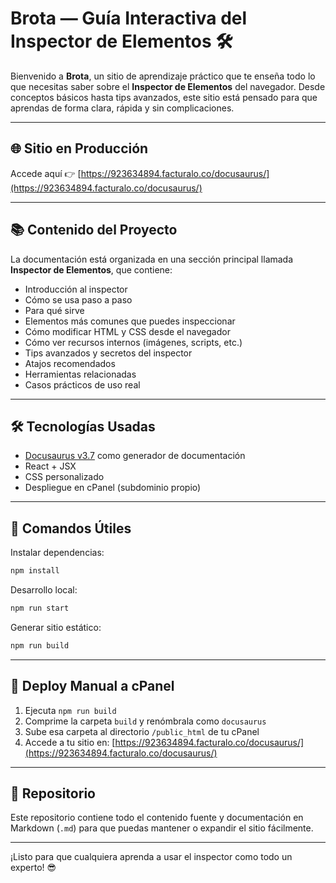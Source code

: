 # Brota — Guía Interactiva del Inspector de Elementos 🛠️

Bienvenido a **Brota**, un sitio de aprendizaje práctico que te enseña todo lo que necesitas saber sobre el **Inspector de Elementos** del navegador. Desde conceptos básicos hasta tips avanzados, este sitio está pensado para que aprendas de forma clara, rápida y sin complicaciones.

---

## 🌐 Sitio en Producción

Accede aquí 👉 [https://923634894.facturalo.co/docusaurus/](https://923634894.facturalo.co/docusaurus/)

---

## 📚 Contenido del Proyecto

La documentación está organizada en una sección principal llamada **Inspector de Elementos**, que contiene:

- Introducción al inspector
- Cómo se usa paso a paso
- Para qué sirve
- Elementos más comunes que puedes inspeccionar
- Cómo modificar HTML y CSS desde el navegador
- Cómo ver recursos internos (imágenes, scripts, etc.)
- Tips avanzados y secretos del inspector
- Atajos recomendados
- Herramientas relacionadas
- Casos prácticos de uso real

---

## 🛠️ Tecnologías Usadas

- [Docusaurus v3.7](https://docusaurus.io/) como generador de documentación
- React + JSX
- CSS personalizado
- Despliegue en cPanel (subdominio propio)

---

## 🧪 Comandos Útiles

Instalar dependencias:

```bash
npm install
```

Desarrollo local:

```bash
npm run start
```

Generar sitio estático:

```bash
npm run build
```

---

## 🚀 Deploy Manual a cPanel

1. Ejecuta `npm run build`
2. Comprime la carpeta `build` y renómbrala como `docusaurus`
3. Sube esa carpeta al directorio `/public_html` de tu cPanel
4. Accede a tu sitio en: [https://923634894.facturalo.co/docusaurus/](https://923634894.facturalo.co/docusaurus/)

---

## 📎 Repositorio

Este repositorio contiene todo el contenido fuente y documentación en Markdown (`.md`) para que puedas mantener o expandir el sitio fácilmente.

---

¡Listo para que cualquiera aprenda a usar el inspector como todo un experto! 😎
